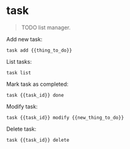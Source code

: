 task
====

> TODO list manager.

Add new task:

    task add {{thing_to_do}}

List tasks:

    task list

Mark task as completed:

    task {{task_id}} done

Modify task:

    task {{task_id}} modify {{new_thing_to_do}}

Delete task:

    task {{task_id}} delete
